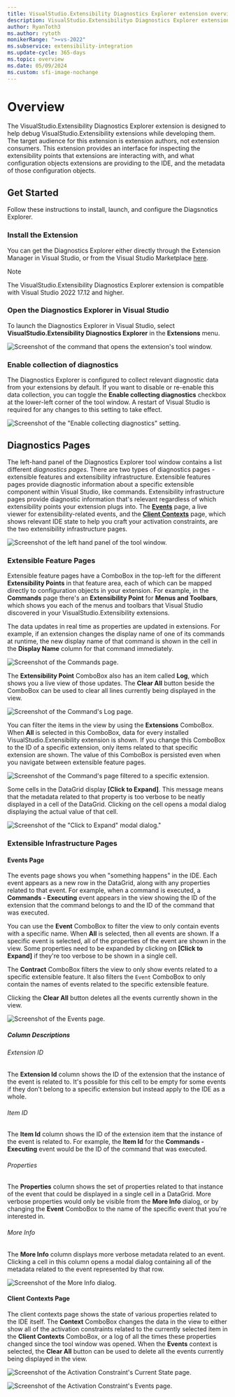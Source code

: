 ```yaml
---
title: VisualStudio.Extensibility Diagnostics Explorer extension overview
description: VisualStudio.Extensibilityo Diagnostics Explorer extension
author: RyanToth3
ms.author: rytoth
monikerRange: ">=vs-2022"
ms.subservice: extensibility-integration
ms.update-cycle: 365-days
ms.topic: overview
ms.date: 05/09/2024
ms.custom: sfi-image-nochange
---
```


# Overview

The VisualStudio.Extensibility Diagnostics Explorer extension is designed to help debug VisualStudio.Extensibility extensions while developing them. The target audience for this extension is extension authors, not extension consumers. This extension provides an interface for inspecting the extensibility points that extensions are interacting with, and what configuration objects extensions are providing to the IDE, and the metadata of those configuration objects.

## Get Started

Follow these instructions to install, launch, and configure the Diagsnotics Explorer.

### Install the Extension

You can get the Diagnostics Explorer either directly through the Extension Manager in Visual Studio, or from the Visual Studio Marketplace [here](https://aka.ms/VisualStudio.Extensibility/DiagnosticsExplorer).

> [!NOTE]
> The VisualStudio.Extensibility Diagnostics Explorer extension is compatible with Visual Studio 2022 17.12 and higher.

### Open the Diagnostics Explorer in Visual Studio

To launch the Diagnostics Explorer in Visual Studio, select **VisualStudio.Extensibility Diagnostics Explorer** in the **Extensions** menu.

![Screenshot of the command that opens the extension's tool window.](./media/image-1.png)

### Enable collection of diagnostics

The Diagnostics Explorer is configured to collect relevant diagnostic data from your extensions by default. If you want to disable or re-enable this data collection, you can toggle the **Enable collecting diagnostics** checkbox at the lower-left corner of the tool window. A restart of Visual Studio is required for any changes to this setting to take effect.

![Screenshot of the "Enable collecting diagnostics" setting.](./media/image-11.png)

## Diagnostics Pages

The left-hand panel of the Diagnostics Explorer tool window contains a list different *diagnostics pages*. There are two types of diagnostics pages - extensible features and extensibility infrastructure. Extensible features pages provide diagnostic information about a specific extensible component within Visual Studio, like commands. Extensibility infrastructure pages provide diagnostic information that's relevant regardless of which extensibility points your extension plugs into. The [**Events**](#events-page) page, a live viewer for extensibility-related events, and the [**Client Contexts**](#client-contexts-page) page, which shows relevant IDE state to help you craft your activation constraints, are the two extensibility infrastructure pages.

![Screenshot of the left hand panel of the tool window.](./media/image-2.png)

### Extensible Feature Pages

Extensible feature pages have a ComboBox in the top-left for the different **Extensibility Points** in that feature area, each of which can be mapped directly to configuration objects in your extension. For example, in the **Commands** page there's an **Extensibility Point** for **Menus and Toolbars**, which shows you each of the menus and toolbars that Visual Studio discovered in your VisualStudio.Extensibility extensions.

The data updates in real time as properties are updated in extensions. For example, if an extension changes the display name of one of its commands at runtime, the new display name of that command is shown in the cell in the **Display Name** column for that command immediately.

![Screenshot of the Commands page.](./media/image-3.png)

The **Extensibility Point** ComboBox also has an item called **Log**, which shows you a live view of those updates. The **Clear All** button beside the ComboBox can be used to clear all lines currently being displayed in the view.

![Screenshot of the Command's Log page.](./media/image-4.png)

You can filter the items in the view by using the **Extensions** ComboBox. When **All** is selected in this ComboBox, data for every installed VisualStudio.Extensibility extension is shown. If you change this ComboBox to the ID of a specific extension, only items related to that specific extension are shown. The value of this ComboBox is persisted even when you navigate between extensible feature pages.

![Screenshot of the Command's page filtered to a specific extension.](./media/image-5.png)

Some cells in the DataGrid display **[Click to Expand]**. This message means that the metadata related to that property is too verbose to be neatly displayed in a cell of the DataGrid. Clicking on the cell opens a modal dialog displaying the actual value of that cell.

![Screenshot of the "Click to Expand" modal dialog."](./media/image-6.png)

### Extensible Infrastructure Pages

#### Events Page

The events page shows you when "something happens" in the IDE. Each event appears as a new row in the DataGrid, along with any properties related to that event. For example, when a command is executed, a **Commands - Executing** event appears in the view showing the ID of the extension that the command belongs to and the ID of the command that was executed.

You can use the **Event** ComboBox to filter the view to only contain events with a specific name. When **All** is selected, then all events are shown. If a specific event is selected, all of the properties of the event are shown in the view. Some properties need to be expanded by clicking on **[Click to Expand]** if they're too verbose to be shown in a single cell.

The **Contract** ComboBox filters the view to only show events related to a specific extensible feature. It also filters the `Event` ComboBox to only contain the names of events related to the specific extensible feature.

Clicking the **Clear All** button deletes all the events currently shown in the view.

![Screenshot of the Events page.](./media/image-7.png)

##### Column Descriptions

###### Extension ID

The **Extension Id** column shows the ID of the extension that the instance of the event is related to. It's possible for this cell to be empty for some events if they don't belong to a specific extension but instead apply to the IDE as a whole.

###### Item ID

The **Item Id** column shows the ID of the extension item that the instance of the event is related to. For example, the **Item Id** for the **Commands - Executing** event would be the ID of the command that was executed.

###### Properties

The **Properties** column shows the set of properties related to that instance of the event that could be displayed in a single cell in a DataGrid. More verbose properties would only be visible from the **More Info** dialog, or by changing the **Event** ComboBox to the name of the specific event that you're interested in.

###### More Info

The **More Info** column displays more verbose metadata related to an event. Clicking a cell in this column opens a modal dialog containing all of the metadata related to the event represented by that row.

![Screenshot of the More Info dialog.](./media/image-8.png)

#### Client Contexts Page

The client contexts page shows the state of various properties related to the IDE itself. The **Context** ComboBox changes the data in the view to either show all of the activation constraints related to the currently selected item in the **Client Contexts** ComboBox, or a log of all the times these properties changed since the tool window was opened. When the **Events** context is selected, the **Clear All** button can be used to delete all the events currently being displayed in the view.

![Screenshot of the Activation Constraint's Current State page.](./media/image-9.png)

![Screenshot of the Activation Constraint's Events page.](./media/image-10.png)
